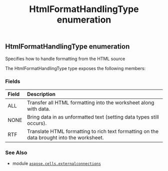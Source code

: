 ﻿---
title: HtmlFormatHandlingType enumeration
second_title: Aspose.Cells for Python via .NET API References
description: 
type: docs
weight: 120
url: /aspose.cells.externalconnections/htmlformathandlingtype/
is_root: false
---

## HtmlFormatHandlingType enumeration

Specifies how to handle formatting from the HTML source



The HtmlFormatHandlingType type exposes the following members:

### Fields
| Field | Description |
| :- | :- |
| ALL | Transfer all HTML formatting into the worksheet along with data. |
| NONE | Bring data in as unformatted text (setting data types still occurs). |
| RTF | Translate HTML formatting to rich text formatting on the data brought into the worksheet. |



### See Also
* module [`aspose.cells.externalconnections`](..)
